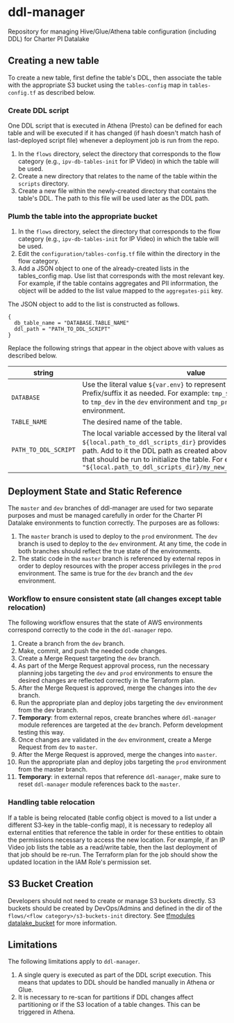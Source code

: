 # ddl-manager
Repository for managing Hive/Glue/Athena table configuration (including DDL) for Charter PI Datalake 

## Creating a new table
To create a new table, first define the table's DDL, then associate the table with the appropriate S3 bucket using the
`tables-config` map in `tables-config.tf` as described below.

### Create DDL script
One DDL script that is executed in Athena (Presto) can be defined for each table and will be executed if it has changed
(if hash doesn't match hash of last-deployed script file) whenever a deployment job is run from the repo.
1. In the `flows` directory, select the directory that corresponds to the flow category (e.g., `ipv-db-tables-init` for 
IP Video) in which the table will be used.
1. Create a new directory that relates to the name of the table within the `scripts` directory.
1. Create a new file within the newly-created directory that contains the table's DDL. The path to this file will be
used later as the DDL path. 

### Plumb the table into the appropriate bucket
1. In the `flows` directory, select the directory that corresponds to the flow category (e.g., `ipv-db-tables-init` for 
IP Video) in which the table will be used.
1. Edit the `configuration/tables-config.tf` file within the directory in the flow category.
1. Add a JSON object to one of the already-created lists in the tables_config map. Use list that corresponds with the
most relevant key. For example, if the table contains aggregates and PII inforrmation, the object will be added to the
list value mapped to the `aggregates-pii` key.

The JSON object to add to the list is constructed as follows.
```
{
  db_table_name = "DATABASE.TABLE_NAME"
  ddl_path = "PATH_TO_DDL_SCRIPT"
}
```

Replace the following strings that appear in the object above with values as described below.

| string | value |
|  ----  | ----- |
|`DATABASE`|Use the literal value `${var.env}` to represent both `prod` and `dev`. Prefix/suffix it as needed. For example: `tmp_${var.env}` would resolve to `tmp_dev` in the `dev` environment and `tmp_prod` in the `prod` environment.|
|`TABLE_NAME`|The desired name of the table.|
|`PATH_TO_DDL_SCRIPT`|The local variable accessed by the literal value `${local.path_to_ddl_scripts_dir}` provides the prefix to the scripts path. Add to it the DDL path as created above to identify the script that should be run to initialize the table. For example `"${local.path_to_ddl_scripts_dir}/my_new_table/my_new_table.pql"`|


## Deployment State and Static Reference
The `master` and `dev` branches of ddl-manager are used for two separate purposes and must be managed carefully in order
for the Charter PI Datalake environments to function correctly. The purposes are as follows:

1. The `master` branch is used to deploy to the `prod` environment. The `dev` branch is used to deploy to the `dev`
environment. At any time, the code in both branches should reflect the true state of the environments.
1. The static code in the `master` branch is referenced by external repos in order to deploy resources with the proper
access privileges in the `prod` environment. The same is true for the `dev` branch and the `dev` environment.

### Workflow to ensure consistent state (all changes except table relocation)
The following workflow ensures that the state of AWS environments correspond correctly to the code in the `ddl-manager`
repo.
1. Create a branch from the `dev` branch.
1. Make, commit, and push the needed code changes.
1. Create a Merge Request targeting the `dev` branch.
1. As part of the Merge Request approval process, run the necessary planning jobs targeting the `dev` and `prod`
environments to ensure the desired changes are reflected correctly in the Terraform plan.
1. After the Merge Request is approved, merge the changes into the `dev` branch.
1. Run the appropriate plan and deploy jobs targeting the `dev` environment from the dev branch.
1. **Temporary**: from external repos, create branches where `ddl-manager` module references are targeted at the `dev`
branch. Peform development testing this way.
1. Once changes are validated in the `dev` environment, create a Merge Request from `dev` to `master`.
1. After the Merge Request is approved, merge the changes into `master`.
1. Run the appropriate plan and deploy jobs targeting the `prod` environment from the master branch.
1. **Temporary**: in external repos that reference `ddl-manager`, make sure to reset `ddl-manager` module references 
back to the `master`. 

### Handling table relocation
If a table is being relocated (table config object is moved to a list under a different S3-key in the table-config map),
it is necessary to redeploy all external entities that reference the table in order for these entities to obtain the
permissions necessary to access the new location. For example, if an IP Video job lists the table as a read/write table,
then the last deployment of that job should be re-run. The Terraform plan for the job should show the updated
location in the IAM Role's permission set.

## S3 Bucket Creation
Developers should not need to create or manage S3 buckets directly. S3 buckets should be created by DevOps/Admins and
defined in the dir of the `flows/<flow category>/s3-buckets-init` directory. See 
[tfmodules datalake_bucket](https://gitlab.spectrumxg.com/awspilot/charter-telemetry-pilot-tfmodules/tree/master/datalake_bucket)
for more information.

## Limitations
The following limitations apply to `ddl-manager`.
1. A single query is executed as part of the DDL script execution. This means that updates to DDL should be handled 
manually in Athena or Glue.
1. It is necessary to re-scan for partitions if DDL changes affect partitioning or if the S3 location of a table
changes. This can be triggered in Athena.